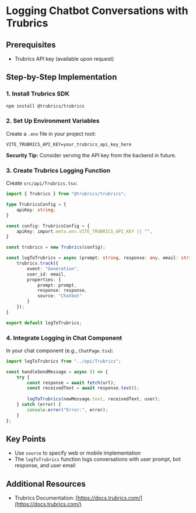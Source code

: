 # Logging Chatbot Conversations with Trubrics

## Prerequisites
- Trubrics API key (available upon request)

## Step-by-Step Implementation

### 1. Install Trubrics SDK
```bash
npm install @trubrics/trubrics
```

### 2. Set Up Environment Variables
Create a `.env` file in your project root:
```
VITE_TRUBRICS_API_KEY=your_trubrics_api_key_here
```
**Security Tip:** Consider serving the API key from the backend in future.

### 3. Create Trubrics Logging Function
Create `src/api/Trubrics.tsx`:

```typescript
import { Trubrics } from "@trubrics/trubrics";

type TrubricsConfig = {
    apiKey: string;
}

const config: TrubricsConfig = {
    apiKey: import.meta.env.VITE_TRUBRICS_API_KEY || "",
}

const trubrics = new Trubrics(config);

const logToTrubrics = async (prompt: string, response: any, email: string) => {
    trubrics.track({
        event: "Generation",
        user_id: email,
        properties: {
            prompt: prompt,
            response: response,
            source: "Chatbot"
        }
    });
}

export default logToTrubrics;
```

### 4. Integrate Logging in Chat Component
In your chat component (e.g., `ChatPage.tsx`):

```typescript
import logToTrubrics from "../api/Trubrics";

const handleSendMessage = async () => {
    try {
        const response = await fetch(url);
        const receivedText = await response.text();
        
        logToTrubrics(newMessage.text, receivedText, user);
    } catch (error) {
        console.error("Error:", error);
    }
};
```

## Key Points
- Use `source` to specify web or mobile implementation
- The `logToTrubrics` function logs conversations with user prompt, bot response, and user email

## Additional Resources
- Trubrics Documentation: [https://docs.trubrics.com/](https://docs.trubrics.com/)
